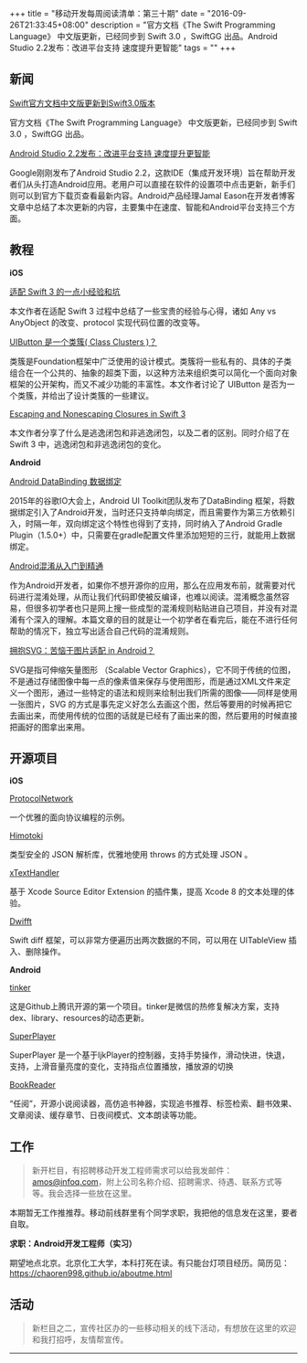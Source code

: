 +++
title = "移动开发每周阅读清单：第三十期"
date = "2016-09-26T21:33:45+08:00"
description = "官方文档《The Swift Programming Language》 中文版更新，已经同步到 Swift 3.0 ，SwiftGG 出品。Android Studio 2.2发布：改进平台支持 速度提升更智能"
tags = ""
+++

## 新闻

[Swift官方文档中文版更新到Swift3.0版本](http://wiki.jikexueyuan.com/project/swift/)

官方文档《The Swift Programming Language》 中文版更新，已经同步到 Swift 3.0 ，SwiftGG 出品。

[Android Studio 2.2发布：改进平台支持 速度提升更智能](http://www.cnbeta.com/articles/540967.htm)

Google刚刚发布了Android Studio 2.2，这款IDE（集成开发环境）旨在帮助开发者们从头打造Android应用。老用户可以直接在软件的设置项中点击更新，新手们则可以到官方下载页查看最新内容。Android产品经理Jamal Eason在开发者博客文章中总结了本次更新的内容，主要集中在速度、智能和Android平台支持三个方面。

## 教程

**iOS**

[适配 Swift 3 的一点小经验和坑](https://imtx.me/archives/2064.html)

本文作者在适配 Swift 3 过程中总结了一些宝贵的经验与心得，诸如 Any vs AnyObject 的改变、protocol 实现代码位置的改变等。

[UIButton 是一个类簇( Class Clusters )？](http://www.nscookies.com/class-clusters/)

类簇是Foundation框架中广泛使用的设计模式。类簇将一些私有的、具体的子类组合在一个公共的、抽象的超类下面，以这种方法来组织类可以简化一个面向对象框架的公开架构，而又不减少功能的丰富性。本文作者讨论了 UIButton 是否为一个类簇，并给出了设计类簇的一些建议。

[Escaping and Nonescaping Closures in Swift 3](https://swiftunboxed.com/lang/closures-escaping-noescape-swift3/)

本文作者分享了什么是逃逸闭包和非逃逸闭包，以及二者的区别。同时介绍了在 Swift 3 中，逃逸闭包和非逃逸闭包的变化。

**Android**

[Android DataBinding 数据绑定](http://mp.weixin.qq.com/s?__biz=MzI1NjEwMTM4OA==&mid=2651232170&idx=1&sn=f4d7eb8f35ebf3b13696562ca3172bac&chksm=f1d9eac9c6ae63df357c3a96aa0218b5d66237c5411de5b34cd24ddb7a1d258b34444966d8c6&scene=0#rd)

2015年的谷歌IO大会上，Android UI Toolkit团队发布了DataBinding 框架，将数据绑定引入了Android开发，当时还只支持单向绑定，而且需要作为第三方依赖引入，时隔一年，双向绑定这个特性也得到了支持，同时纳入了Android Gradle Plugin（1.5.0+）中，只需要在gradle配置文件里添加短短的三行，就能用上数据绑定。

[Android混淆从入门到精通](http://www.jianshu.com/p/7436a1a32891)

作为Android开发者，如果你不想开源你的应用，那么在应用发布前，就需要对代码进行混淆处理，从而让我们代码即使被反编译，也难以阅读。混淆概念虽然容易，但很多初学者也只是网上搜一些成型的混淆规则粘贴进自己项目，并没有对混淆有个深入的理解。本篇文章的目的就是让一个初学者在看完后，能在不进行任何帮助的情况下，独立写出适合自己代码的混淆规则。

[拥抱SVG：苦恼于图片适配 in Android？](http://gold.xitu.io/post/57dfe16379bc440065e85b2b)

SVG是指可伸缩矢量图形 （Scalable Vector Graphics），它不同于传统的位图，不是通过存储图像中每一点的像素值来保存与使用图形，而是通过XML文件来定义一个图形，通过一些特定的语法和规则来绘制出我们所需的图像——同样是使用一张图片，SVG 的方式是事先定义好怎么去画这个图，然后等要用的时候再把它去画出来，而使用传统的位图的话就是已经有了画出来的图，然后要用的时候直接把画好的图拿出来用。


## 开源项目

**iOS**

[ProtocolNetwork](https://github.com/MDCC2016/ProtocolNetwork)

一个优雅的面向协议编程的示例。

[Himotoki](https://github.com/ikesyo/Himotoki)

类型安全的 JSON 解析库，优雅地使用 throws 的方式处理 JSON 。

[xTextHandler](https://github.com/cyanzhong/xTextHandler)

基于 Xcode Source Editor Extension 的插件集，提高 Xcode 8 的文本处理的体验。

[Dwifft](https://github.com/jflinter/Dwifft)

Swift diff 框架，可以非常方便遍历出两次数据的不同，可以用在 UITableView 插入、删除操作。


**Android**

[tinker](https://github.com/Tencent/tinker)

这是Github上腾讯开源的第一个项目。tinker是微信的热修复解决方案，支持dex、library、resources的动态更新。

[SuperPlayer](https://github.com/supercwn/SuperPlayer)

SuperPlayer 是一个基于IjkPlayer的控制器，支持手势操作，滑动快进，快退，支持，上滑音量亮度的变化，支持指点位置播放，播放源的切换

[BookReader](https://github.com/JustWayward/BookReader)

“任阅”，开源小说阅读器，高仿追书神器，实现追书推荐、标签检索、翻书效果、文章阅读、缓存章节、日夜间模式、文本朗读等功能。



## 工作

> 新开栏目，有招聘移动开发工程师需求可以给我发邮件：amos@infoq.com，附上公司名称介绍、招聘需求、待遇、联系方式等等。我会选择一些放在这里。

本期暂无工作推推荐。移动前线群里有个同学求职，我把他的信息发在这里，要者自取。

**求职：Android开发工程师（实习）**

期望地点北京。北京化工大学，本科打死在读。有只能台灯项目经历。简历见： https://chaoren998.github.io/aboutme.html



## 活动

> 新栏目之二，宣传社区办的一些移动相关的线下活动，有想放在这里的欢迎和我打招呼，友情帮宣传。

----

